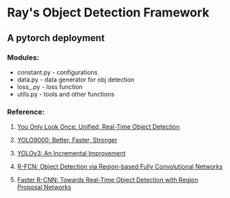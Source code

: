 # Ray's Object Detection Framework

## A pytorch deployment

### Modules:

* constant.py - configurations
* data.py -  data generator for obj detection
* loss_.py - loss function
* utils.py - tools and other functions


### Reference:

1. [You Only Look Once: Unified, Real-Time Object Detection](http://arxiv.org/abs/1506.02640)

2. [YOLO9000:
Better, Faster, Stronger](http://arxiv.org/abs/1612.08242)

3. [YOLOv3: An Incremental Improvement](https://pjreddie.com/media/files/papers/YOLOv3.pdf)

4. [R-FCN: Object Detection via
Region-based Fully Convolutional Networks](http://arxiv.org/abs/1605.06409)

5. [Faster R-CNN: Towards Real-Time Object Detection with Region Proposal Networks](https://arxiv.org/abs/1506.01497)